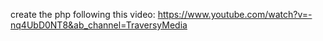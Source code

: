 create the php following this video: https://www.youtube.com/watch?v=-nq4UbD0NT8&ab_channel=TraversyMedia